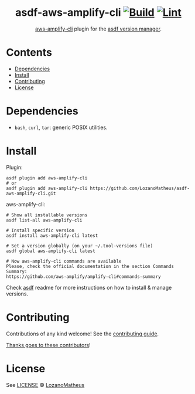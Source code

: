 <div align="center">

# asdf-aws-amplify-cli [![Build](https://github.com/LozanoMatheus/asdf-aws-amplify-cli/actions/workflows/build.yml/badge.svg)](https://github.com/LozanoMatheus/asdf-aws-amplify-cli/actions/workflows/build.yml) [![Lint](https://github.com/LozanoMatheus/asdf-aws-amplify-cli/actions/workflows/lint.yml/badge.svg)](https://github.com/LozanoMatheus/asdf-aws-amplify-cli/actions/workflows/lint.yml)

[aws-amplify-cli](https://docs.amplify.aws/cli/) plugin for the [asdf version manager](https://asdf-vm.com).

</div>

# Contents

- [Dependencies](#dependencies)
- [Install](#install)
- [Contributing](#contributing)
- [License](#license)

# Dependencies

- `bash`, `curl`, `tar`: generic POSIX utilities.

# Install

Plugin:

```shell
asdf plugin add aws-amplify-cli
# or
asdf plugin add aws-amplify-cli https://github.com/LozanoMatheus/asdf-aws-amplify-cli.git
```

aws-amplify-cli:

```shell
# Show all installable versions
asdf list-all aws-amplify-cli

# Install specific version
asdf install aws-amplify-cli latest

# Set a version globally (on your ~/.tool-versions file)
asdf global aws-amplify-cli latest

# Now aws-amplify-cli commands are available
Please, check the official documentation in the section Commands Summary:
https://github.com/aws-amplify/amplify-cli#commands-summary
```

Check [asdf](https://github.com/asdf-vm/asdf) readme for more instructions on how to
install & manage versions.

# Contributing

Contributions of any kind welcome! See the [contributing guide](contributing.md).

[Thanks goes to these contributors](https://github.com/LozanoMatheus/asdf-aws-amplify-cli/graphs/contributors)!

# License

See [LICENSE](LICENSE) © [LozanoMatheus](https://github.com/LozanoMatheus/)
